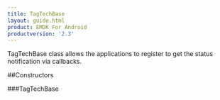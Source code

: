 ```yaml
---
title: TagTechBase
layout: guide.html
product: EMDK For Android
productversion: '2.3'
---
```


TagTechBase class allows the applications to register to get the status
 notification via callbacks.

##Constructors

###TagTechBase












